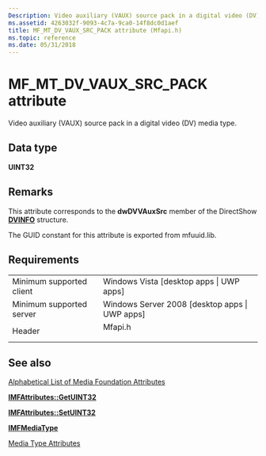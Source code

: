 ```yaml
---
Description: Video auxiliary (VAUX) source pack in a digital video (DV) media type.
ms.assetid: 4263032f-9093-4c7a-9ca0-14f8dc0d1aef
title: MF_MT_DV_VAUX_SRC_PACK attribute (Mfapi.h)
ms.topic: reference
ms.date: 05/31/2018
---
```


# MF\_MT\_DV\_VAUX\_SRC\_PACK attribute

Video auxiliary (VAUX) source pack in a digital video (DV) media type.

## Data type

**UINT32**

## Remarks

This attribute corresponds to the **dwDVVAuxSrc** member of the DirectShow [**DVINFO**](https://msdn.microsoft.com/library/Dd388639(v=VS.85).aspx) structure.

The GUID constant for this attribute is exported from mfuuid.lib.

## Requirements



|                                     |                                                                                    |
|-------------------------------------|------------------------------------------------------------------------------------|
| Minimum supported client<br/> | Windows Vista \[desktop apps \| UWP apps\]<br/>                              |
| Minimum supported server<br/> | Windows Server 2008 \[desktop apps \| UWP apps\]<br/>                        |
| Header<br/>                   | <dl> <dt>Mfapi.h</dt> </dl> |



## See also

<dl> <dt>

[Alphabetical List of Media Foundation Attributes](alphabetical-list-of-media-foundation-attributes.md)
</dt> <dt>

[**IMFAttributes::GetUINT32**](/windows/desktop/api/mfobjects/nf-mfobjects-imfattributes-getuint32)
</dt> <dt>

[**IMFAttributes::SetUINT32**](/windows/desktop/api/mfobjects/nf-mfobjects-imfattributes-setuint32)
</dt> <dt>

[**IMFMediaType**](/windows/desktop/api/mfobjects/nn-mfobjects-imfmediatype)
</dt> <dt>

[Media Type Attributes](media-type-attributes.md)
</dt> </dl>

 

 




